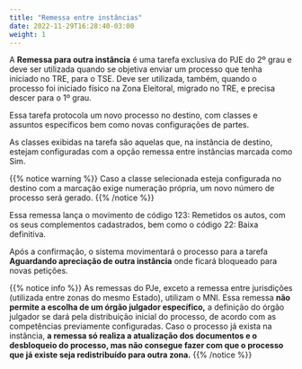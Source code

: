 ```yaml
---
title: "Remessa entre instâncias"
date: 2022-11-29T16:28:40-03:00
weight: 1
---
```


A **Remessa para outra instância** é uma tarefa exclusiva do PJE do 2º grau e deve ser utilizada quando se objetiva enviar um processo que tenha iniciado no TRE, para o TSE. Deve ser utilizada, também, quando o processo foi iniciado físico na Zona Eleitoral, migrado no TRE, e precisa descer para o 1º grau.

Essa tarefa protocola um novo processo no destino, com classes e assuntos específicos bem como novas configurações de partes.

As classes exibidas na tarefa são aquelas que, na instância de destino, estejam configuradas com a opção remessa entre instâncias marcada como Sim.

{{% notice warning %}}
Caso a classe selecionada esteja configurada no destino com a marcação exige numeração própria, um novo número de processo será gerado. 
{{% /notice %}}

Essa remessa lança o movimento de código 123: Remetidos os autos, com os seus complementos cadastrados, bem como o código 22: Baixa definitiva. 

Após a confirmação, o sistema movimentará o processo para a tarefa **Aguardando apreciação de outra instância** onde ficará bloqueado para novas petições.

{{% notice info %}}
As remessas do PJe, exceto a remessa entre jurisdições (utilizada entre zonas do mesmo Estado), utilizam o MNI. Essa remessa **não permite a escolha de um órgão julgador específico,** a definição do órgão julgador se dará pela distribuição inicial do processo, de acordo com as competências previamente configuradas. Caso o processo já exista na instância, **a remessa só realiza a atualização dos documentos e o desbloqueio do processo, mas não consegue fazer com que o processo que já existe seja redistribuído para outra zona.**
{{% /notice %}}
